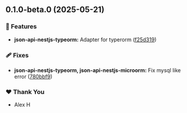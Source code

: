 ## 0.1.0-beta.0 (2025-05-21)

### 🚀 Features

- **json-api-nestjs-typeorm:** Adapter for typerorm ([f25d319](https://github.com/klerick/nestjs-json-api/commit/f25d319))

### 🩹 Fixes

- **json-api-nestjs-typeorm, json-api-nestjs-microorm:** Fix mysql like error ([780bbf9](https://github.com/klerick/nestjs-json-api/commit/780bbf9))

### ❤️ Thank You

- Alex H
